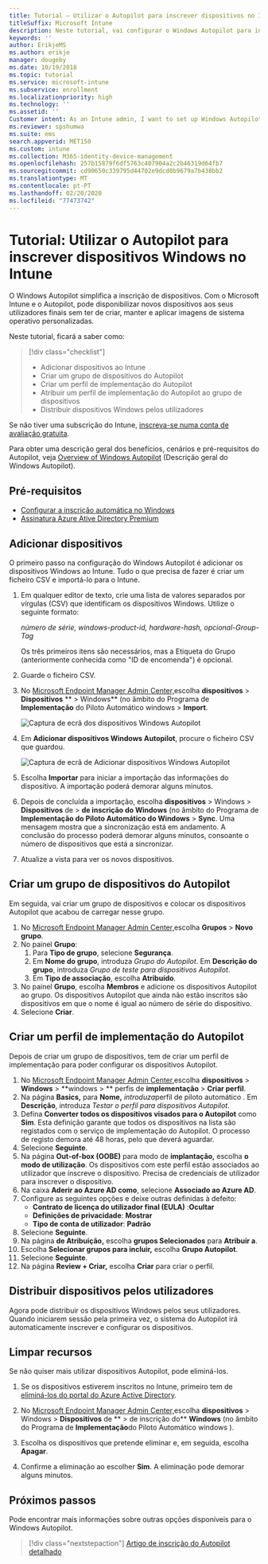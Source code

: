 ```yaml
---
title: Tutorial – Utilizar o Autopilot para inscrever dispositivos no Intune
titleSuffix: Microsoft Intune
description: Neste tutorial, vai configurar o Windows Autopilot para inscrever dispositivos no Intune.
keywords: ''
author: ErikjeMS
ms.author: erikje
manager: dougeby
ms.date: 10/19/2018
ms.topic: tutorial
ms.service: microsoft-intune
ms.subservice: enrollment
ms.localizationpriority: high
ms.technology: ''
ms.assetid: ''
Customer intent: As an Intune admin, I want to set up Windows Autopilot so that users can enroll in Intune.
ms.reviewer: spshumwa
ms.suite: ems
search.appverid: MET150
ms.custom: intune
ms.collection: M365-identity-device-management
ms.openlocfilehash: 257b15879f6df5763c407904a2c2b46319d64fb7
ms.sourcegitcommit: cd90650c339795d44702e9dcd0b9679a7b438bb2
ms.translationtype: MT
ms.contentlocale: pt-PT
ms.lasthandoff: 02/20/2020
ms.locfileid: "77473742"
---
```

# <a name="tutorial-use-autopilot-to-enroll-windows-devices-in-intune"></a>Tutorial: Utilizar o Autopilot para inscrever dispositivos Windows no Intune

O Windows Autopilot simplifica a inscrição de dispositivos. Com o Microsoft Intune e o Autopilot, pode disponibilizar novos dispositivos aos seus utilizadores finais sem ter de criar, manter e aplicar imagens de sistema operativo personalizadas.

Neste tutorial, ficará a saber como:
> [!div class="checklist"]
> * Adicionar dispositivos ao Intune
> * Criar um grupo de dispositivos do Autopilot
> * Criar um perfil de implementação do Autopilot
> * Atribuir um perfil de implementação do Autopilot ao grupo de dispositivos
> * Distribuir dispositivos Windows pelos utilizadores

Se não tiver uma subscrição do Intune, [inscreva-se numa conta de avaliação gratuita](../fundamentals/free-trial-sign-up.md).

Para obter uma descrição geral dos benefícios, cenários e pré-requisitos do Autopilot, veja [Overview of Windows Autopilot](https://docs.microsoft.com/windows/deployment/windows-autopilot/windows-10-autopilot) (Descrição geral do Windows Autopilot).


## <a name="prerequisites"></a>Pré-requisitos
- [Configurar a inscrição automática no Windows](../quickstart-setup-auto-enrollment.md)
- [Assinatura Azure Ative Directory Premium](https://docs.microsoft.com/azure/active-directory/active-directory-get-started-premium) <!--&#40;[trial subscription](https://go.microsoft.com/fwlink/?LinkID=816845)&#41;-->


## <a name="add-devices"></a>Adicionar dispositivos

O primeiro passo na configuração do Windows Autopilot é adicionar os dispositivos Windows ao Intune. Tudo o que precisa de fazer é criar um ficheiro CSV e importá-lo para o Intune.

1. Em qualquer editor de texto, crie uma lista de valores separados por vírgulas (CSV) que identificam os dispositivos Windows. Utilize o seguinte formato:
    
    *número de série,* *windows-product-id,* *hardware-hash,* *opcional-Group-Tag*
    
    Os três primeiros itens são necessários, mas a Etiqueta do Grupo (anteriormente conhecida como "ID de encomenda") é opcional.

2. Guarde o ficheiro CSV.

3. No [Microsoft Endpoint Manager Admin Center,](https://go.microsoft.com/fwlink/?linkid=2109431)escolha **dispositivos** > **Dispositivos** ** > Windows** (no âmbito do Programa de **Implementação** do Piloto Automático windows > **Import**.

    ![Captura de ecrã dos dispositivos Windows Autopilot](./media/enrollment-autopilot/autopilot-import-device.png)

4. Em **Adicionar dispositivos Windows Autopilot**, procure o ficheiro CSV que guardou.

    ![Captura de ecrã de Adicionar dispositivos Windows Autopilot](./media/tutorial-use-autopilot-enroll-devices/autopilot-import-device2.png)

5. Escolha **Importar** para iniciar a importação das informações do dispositivo. A importação poderá demorar alguns minutos.

4. Depois de concluída a importação, escolha **dispositivos** > Windows > **Dispositivos** de > **de inscrição do Windows** (no âmbito do Programa de **Implementação do Piloto Automático do Windows** > **Sync**. Uma mensagem mostra que a sincronização está em andamento. A conclusão do processo poderá demorar alguns minutos, consoante o número de dispositivos que está a sincronizar.

5. Atualize a vista para ver os novos dispositivos.

## <a name="create-an-autopilot-device-group"></a>Criar um grupo de dispositivos do Autopilot

Em seguida, vai criar um grupo de dispositivos e colocar os dispositivos Autopilot que acabou de carregar nesse grupo.

1. No [Microsoft Endpoint Manager Admin Center,](https://go.microsoft.com/fwlink/?linkid=2109431)escolha **Grupos** > **Novo grupo**.
2. No painel **Grupo**:
    1. Para **Tipo de grupo**, selecione **Segurança**.
    2. Em **Nome do grupo**, introduza *Grupo do Autopilot*. Em **Descrição do grupo**, introduza *Grupo de teste para dispositivos Autopilot*.
    3. Em **Tipo de associação**, escolha **Atribuído**.
3. No painel **Grupo**, escolha **Membros** e adicione os dispositivos Autopilot ao grupo. Os dispositivos Autopilot que ainda não estão inscritos são dispositivos em que o nome é igual ao número de série do dispositivo.
4. Selecione **Criar**.  

## <a name="create-an-autopilot-deployment-profile"></a>Criar um perfil de implementação do Autopilot

Depois de criar um grupo de dispositivos, tem de criar um perfil de implementação para poder configurar os dispositivos Autopilot.

1. No [Microsoft Endpoint Manager Admin Center,](https://go.microsoft.com/fwlink/?linkid=2109431)escolha **dispositivos** > **Windows** > **windows > ** perfis de **implementação** > **Criar perfil**.
2. Na página **Basics,** para **Nome,** *introduza*perfil de piloto automático . Em **Descrição**, introduza *Testar o perfil para dispositivos Autopilot*.
3. Defina **Converter todos os dispositivos visados para o Autopilot** como **Sim**. Esta definição garante que todos os dispositivos na lista são registados com o serviço de implementação do Autopilot. O processo de registo demora até 48 horas, pelo que deverá aguardar.
4. Selecione **Seguinte**.
5. Na página **Out-of-box (OOBE)** para modo de **implantação,** escolha **o modo de utilização**. Os dispositivos com este perfil estão associados ao utilizador que inscreve o dispositivo. Precisa de credenciais de utilizador para inscrever o dispositivo.
6. Na caixa **Aderir ao Azure AD como**, selecione **Associado ao Azure AD**.
7. Configure as seguintes opções e deixe outras definidas à defeito:
    - **Contrato de licença do utilizador final (EULA)** :**Ocultar**
    - **Definições de privacidade**: **Mostrar**
    - **Tipo de conta de utilizador**: **Padrão**
8. Selecione **Seguinte**.
9. Na página **de Atribuição,** escolha **grupos Selecionados** para **Atribuir a**.
10. Escolha **Selecionar grupos para incluir,** escolha **Grupo Autopilot**.
11. Selecione **Seguinte**.
12. Na página **Review + Criar,** escolha **Criar** para criar o perfil.

## <a name="distribute-devices-to-users"></a>Distribuir dispositivos pelos utilizadores

Agora pode distribuir os dispositivos Windows pelos seus utilizadores. Quando iniciarem sessão pela primeira vez, o sistema do Autopilot irá automaticamente inscrever e configurar os dispositivos. 

## <a name="clean-up-resources"></a>Limpar recursos

Se não quiser mais utilizar dispositivos Autopilot, pode eliminá-los.

1. Se os dispositivos estiverem inscritos no Intune, primeiro tem de [eliminá-los do portal do Azure Active Directory](../remote-actions/devices-wipe.md#delete-devices-from-the-azure-active-directory-portal).

2. No [Microsoft Endpoint Manager Admin Center,](https://go.microsoft.com/fwlink/?linkid=2109431)escolha **dispositivos** > Windows > **Dispositivos** de ** > de inscrição do** **Windows** (no âmbito do Programa de **Implementação**do Piloto Automático windows ).

3. Escolha os dispositivos que pretende eliminar e, em seguida, escolha **Apagar**.

4. Confirme a eliminação ao escolher **Sim**. A eliminação pode demorar alguns minutos.

## <a name="next-steps"></a>Próximos passos

Pode encontrar mais informações sobre outras opções disponíveis para o Windows Autopilot.

> [!div class="nextstepaction"]
> [Artigo de inscrição do Autopilot detalhado](enrollment-autopilot.md)



